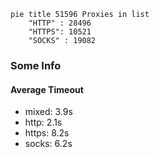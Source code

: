 
```mermaid
pie title 51596 Proxies in list
    "HTTP" : 28496
    "HTTPS": 10521
    "SOCKS" : 19082
```

### Some Info
#### Average Timeout

- mixed: 3.9s
- http: 2.1s
- https: 8.2s
- socks: 6.2s